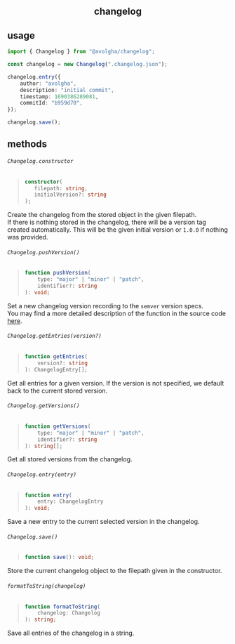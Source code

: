 <p><h2 align="center">changelog</h2></p>

## usage

```typescript
import { Changelog } from "@avolgha/changelog";

const changelog = new Changelog(".changelog.json");

changelog.entry({
    author: "avolgha",
    description: "initial commit",
    timestamp: 1690386289081,
    commitId: "b959d70",
});

changelog.save();
```

## methods

###### `Changelog.constructor`
> ```typescript
> constructor(
>    filepath: string,
>    initialVersion?: string
> );
> ```

Create the changelog from the stored object in the given filepath.  
If there is nothing stored in the changelog, there will be a version tag
created automatically. This will be the given initial version or `1.0.0`
if nothing was provided.

###### `Changelog.pushVersion()`
> ```typescript
> function pushVersion(
>     type: "major" | "minor" | "patch",
>     identifier?: string
> ): void;
> ```

Set a new changelog version recording to the `semver` version specs.  
You may find a more detailed description of the function in the source
code [here](https://github.com/npm/node-semver/blob/main/functions/inc.js).

###### `Changelog.getEntries(version?)`
> ```typescript
> function getEntries(
>     version?: string
> ): ChangelogEntry[];
> ```

Get all entries for a given version. If the version is not specified, we
default back to the current stored version.

###### `Changelog.getVersions()`
> ```typescript
> function getVersions(
>     type: "major" | "minor" | "patch",
>     identifier?: string
> ): string[];
> ```

Get all stored versions from the changelog.

###### `Changelog.entry(entry)`
> ```typescript
> function entry(
>     entry: ChangelogEntry
> ): void;
> ```

Save a new entry to the current selected version in the changelog.

###### `Changelog.save()`
> ```typescript
> function save(): void;
> ```

Store the current changelog object to the filepath given in the
constructor.

###### `formatToString(changelog)`
> ```typescript
> function formatToString(
>     changelog: Changelog
> ): string;
> ```

Save all entries of the changelog in a string.
